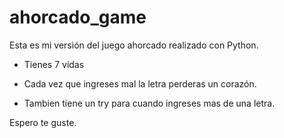 # ahorcado_game
Esta es mi versión del juego ahorcado realizado con Python.

- Tienes 7 vidas

- Cada vez que ingreses mal la letra perderas un corazón.

- Tambien tiene un try para cuando ingreses mas de una letra.

Espero te guste.
